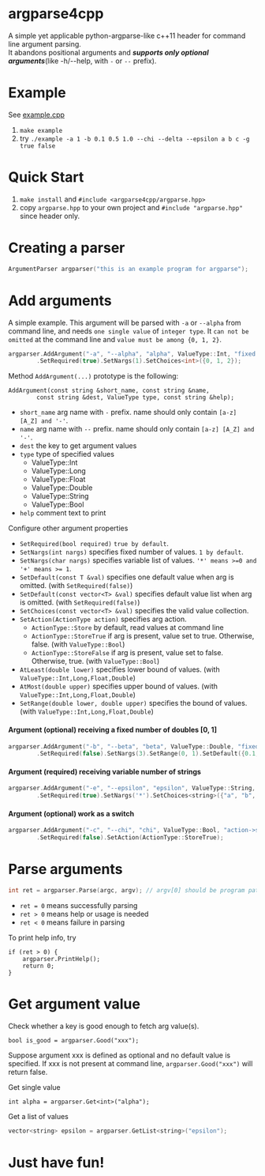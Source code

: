 # argparse4cpp
A simple yet applicable python-argparse-like c++11 header for command line argument parsing.  
It abandons positional arguments and **_supports only optional arguments_**(like -h/--help, with `-` or `--` prefix).

# Example
See [example.cpp](https://github.com/wongslawski/argparse4cpp/blob/master/example.cpp)
1. `make example`
2. try `./example -a 1 -b 0.1 0.5 1.0 --chi --delta --epsilon a b c -g true false`

# Quick Start
1. `make install` and `#include <argparse4cpp/argparse.hpp>`
2. copy `argparse.hpp` to your own project and `#include "argparse.hpp"` since header only.

# Creating a parser
```c++
ArgumentParser argparser("this is an example program for argparse");
```

# Add arguments
A simple example. This argument will be parsed with `-a` or `--alpha` from command line, 
and needs `one single value` of `integer type`.
It `can not be omitted` at the command line and `value must be among {0, 1, 2}`.

```c++
argparser.AddArgument("-a", "--alpha", "alpha", ValueType::Int, "fixed int illustration")
        .SetRequired(true).SetNargs(1).SetChoices<int>({0, 1, 2});
```

Method `AddArgument(...)` prototype is the following:

```
AddArgument(const string &short_name, const string &name, 
        const string &dest, ValueType type, const string &help);
```

* `short_name` arg name with `-` prefix. name should only contain `[a-z] [A_Z] and '-'`.
* `name` arg name with `--` prefix. name should only contain `[a-z] [A_Z] and '-'`.
* `dest` the key to get argument values
* `type` type of specified values
  * ValueType::Int
  * ValueType::Long
  * ValueType::Float
  * ValueType::Double
  * ValueType::String
  * ValueType::Bool
* `help` comment text to print

Configure other argument properties

* `SetRequired(bool required)` `true by default`.
* `SetNargs(int nargs)` specifies fixed number of values. `1 by default`.
* `SetNargs(char nargs)` specifies variable list of values. `'*' means >=0 and '+' means >= 1`.
* `SetDefault(const T &val)` specifies one default value when arg is omitted. (with `SetRequired(false)`)
* `SetDefault(const vector<T> &val)` specifies default value list when arg is omitted. (with `SetRequired(false)`)
* `SetChoices(const vector<T> &val)` specifies the valid value collection.
* `SetAction(ActionType action)` specifies arg action. 
  * `ActionType::Store` by default, read values at command line 
  * `ActionType::StoreTrue` if arg is present, value set to true. Otherwise, false. (with `ValueType::Bool`)
  * `ActionType::StoreFalse` if arg is present, value set to false. Otherwise, true. (with `ValueType::Bool`)
* `AtLeast(double lower)` specifies lower bound of values. (with `ValueType::Int,Long,Float,Double`)
* `AtMost(double upper)` specifies upper bound of values. (with `ValueType::Int,Long,Float,Double`)
* `SetRange(double lower, double upper)` specifies the bound of values. (with `ValueType::Int,Long,Float,Double`)

#### Argument (optional) receiving a fixed number of doubles [0, 1]
```c++
argparser.AddArgument("-b", "--beta", "beta", ValueType::Double, "fixed double list")
        .SetRequired(false).SetNargs(3).SetRange(0, 1).SetDefault({0.1, 0.3, 0.9});
```

#### Argument (required) receiving variable number of strings
```c++
argparser.AddArgument("-e", "--epsilon", "epsilon", ValueType::String, "nargs*")
        .SetRequired(true).SetNargs('*').SetChoices<string>({"a", "b", "c", "d", "e", "f", "g"});
```

#### Argument (optional) work as a switch
```c++
argparser.AddArgument("-c", "--chi", "chi", ValueType::Bool, "action->store_true")
        .SetRequired(false).SetAction(ActionType::StoreTrue);
```

# Parse arguments
```c++
int ret = argparser.Parse(argc, argv); // argv[0] should be program path
```
* `ret = 0` means successfully parsing 
* `ret > 0` means help or usage is needed
* `ret < 0` means failure in parsing

To print help info, try
```
if (ret > 0) {
    argparser.PrintHelp();
    return 0;
}
```

# Get argument value
Check whether a key is good enough to fetch arg value(s).
```
bool is_good = argparser.Good("xxx");
```
Suppose argument xxx is defined as optional and no default value is specified. If xxx is not present at command line, `argparser.Good("xxx")` will return false.  
  
Get single value
```
int alpha = argparser.Get<int>("alpha");
```

Get a list of values
```c++
vector<string> epsilon = argparser.GetList<string>("epsilon");
```

# Just have fun!
